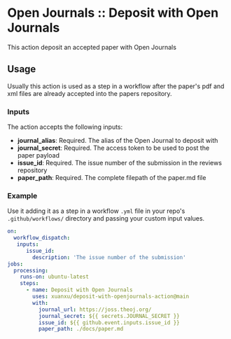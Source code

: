 # Open Journals :: Deposit with Open Journals

This action deposit an accepted paper with Open Journals

## Usage

Usually this action is used as a step in a workflow after the paper's pdf and xml files are already accepted into the papers repository.

### Inputs

The action accepts the following inputs:

- **journal_alias**: Required. The alias of the Open Journal to deposit with
- **journal_secret**: Required. The access token to be used to post the paper payload
- **issue_id**: Required. The issue number of the submission in the reviews repository
- **paper_path**: Required. The complete filepath of the paper.md file

### Example

Use it adding it as a step in a workflow `.yml` file in your repo's `.github/workflows/` directory and passing your custom input values.

```yaml
on:
  workflow_dispatch:
   inputs:
      issue_id:
        description: 'The issue number of the submission'
jobs:
  processing:
    runs-on: ubuntu-latest
    steps:
      - name: Deposit with Open Journals
        uses: xuanxu/deposit-with-openjournals-action@main
        with:
          journal_url: https://joss.theoj.org/
          journal_secret: ${{ secrets.JOURNAL_SECRET }}
          issue_id: ${{ github.event.inputs.issue_id }}
          paper_path: ./docs/paper.md
```
